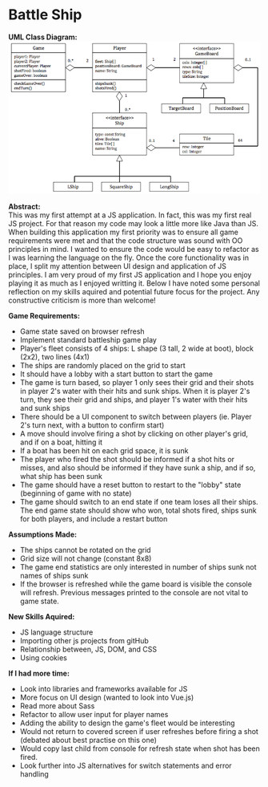 # Battle Ship

<b>UML Class Diagram:</b>
![alt text](https://github.com/kgaboriau/BattleShip/blob/master/classUML.png)


<b>Abstract:</b></br>
This was my first attempt at a JS application. In fact, this was my first real JS project. For that reason my code may look a little more like Java than JS. When building this application my first priority was to ensure all game requirements were met and that the code structure was sound with OO principles in mind. I wanted to ensure the code would be easy to refactor as I was learning the language on the fly. Once the core functionality was in place, I split my attention between UI design and application of JS principles. I am very proud of my first JS application and I hope you enjoy playing it as much as I enjoyed writting it. Below I have noted some personal reflection on my skills aquired and potential future focus for the project. Any constructive criticism is more than welcome!


<b>Game Requirements:</b> 
- Game state saved on browser refresh
- Implement standard battleship game play
- Player\'s fleet consists of 4 ships: L shape (3 tall, 2 wide at boot), block (2x2), two lines (4x1)
- The ships are randomly placed on the grid to start
- It should have a lobby with a start button to start the game
- The game is turn based, so player 1 only sees their grid and their shots in player 2's water with their hits and sunk ships. When it is player 2's turn, they see their grid and ships, and player 1's water with their hits and sunk ships
- There should be a UI component to switch between players (ie. Player 2's turn next, with a button to confirm start)
- A move should involve firing a shot by clicking on other player's grid, and if on a boat, hitting it
- If a boat has been hit on each grid space, it is sunk
- The player who fired the shot should be informed if a shot hits or misses, and also should be informed if they have sunk a ship, and if so, what ship has been sunk
- The game should have a reset button to restart to the "lobby" state (beginning of game with no state)
- The game should switch to an end state if one team loses all their ships. The end game state should show who won, total shots fired, ships sunk for both players, and include a restart button


<b>Assumptions Made:</b> 
- The ships cannot be rotated on the grid
- Grid size will not change (constant 8x8)
- The game end statistics are only interested in number of ships sunk not names of ships sunk
- If the browser is refreshed while the game board is visible the console will refresh. Previous messages printed to the console are not vital to game state.

<b>New Skills Aquired:</b> 
- JS language structure
- Importing other js projects from gitHub
- Relationship between, JS, DOM, and CSS
- Using cookies


<b>If I had more time: </b>
- Look into libraries and frameworks available for JS
- More focus on UI design (wanted to look into Vue.js)
- Read more about Sass
- Refactor to allow user input for player names
- Adding the ability to design the game\'s fleet would be interesting
- Would not return to covered screen if user refreshes before firing a shot (debated about best practise on this one)
- Would copy last child from console for refresh state when shot has been fired.
- Look further into JS alternatives for switch statements and error handling

